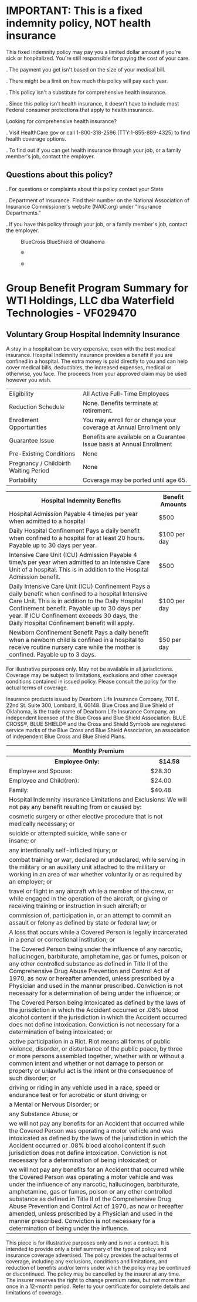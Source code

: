 # IMPORTANT: This is a fixed indemnity policy, NOT health insurance

This fixed indemnity policy may pay you a limited dollar amount if you're sick
or hospitalized. You're still responsible for paying the cost of your care.

. The payment you get isn't based on the size of your medical bill.

. There might be a limit on how much this policy will pay each year.

. This policy isn't a substitute for comprehensive health insurance.

. Since this policy isn't health insurance, it doesn't have to include most
Federal consumer protections that apply to health insurance.

Looking for comprehensive health insurance?

. Visit HealthCare.gov or call 1-800-318-2596 (TTY:1-855-889-4325) to
find health coverage options.

. To find out if you can get health insurance through your job, or a
family member's job, contact the employer.


## Questions about this policy?

. For questions or complaints about this policy contact your State

. Department of Insurance. Find their number on the National
Association of Insurance Commissioner's website (NAIC.org) under
"Insurance Departments."

. If you have this policy through your job, or a family member's job,
contact the employer.

<!-- PageBreak -->


<figure>

BlueCross BlueShield
of Oklahoma

®

®

</figure>


# Group Benefit Program Summary for WTI Holdings, LLC dba Waterfield Technologies - VF029470


## Voluntary Group Hospital Indemnity Insurance

A stay in a hospital can be very expensive, even with the best medical insurance. Hospital Indemnity insurance provides a benefit if
you are confined in a hospital. The extra money is paid directly to you and can help cover medical bills, deductibles, the increased
expenses, medical or otherwise, you face. The proceeds from your approved claim may be used however you wish.


<table>
<tr>
<td>Eligibility</td>
<td>All Active Full-Time Employees</td>
</tr>
<tr>
<td>Reduction Schedule</td>
<td>None. Benefits terminate at retirement.</td>
</tr>
<tr>
<td>Enrollment Opportunities</td>
<td>You may enroll for or change your coverage at Annual Enrollment only</td>
</tr>
<tr>
<td>Guarantee Issue</td>
<td>Benefits are available on a Guarantee Issue basis at Annual Enrollment</td>
</tr>
<tr>
<td>Pre-Existing Conditions</td>
<td>None</td>
</tr>
<tr>
<td>Pregnancy / Childbirth Waiting Period</td>
<td>None</td>
</tr>
<tr>
<td>Portability</td>
<td>Coverage may be ported until age 65.</td>
</tr>
</table>


<table>
<tr>
<th>Hospital Indemnity Benefits</th>
<th>Benefit Amounts</th>
</tr>
<tr>
<td>Hospital Admission Payable 4 time/es per year when admitted to a hospital</td>
<td>$500</td>
</tr>
<tr>
<td>Daily Hospital Confinement Pays a daily benefit when confined to a hospital for at least 20 hours. Payable up to 30 days per year.</td>
<td>$100 per day</td>
</tr>
<tr>
<td>Intensive Care Unit (ICU) Admission Payable 4 time/s per year when admitted to an Intensive Care Unit of a hospital. This is in addition to the Hospital Admission benefit.</td>
<td>$500</td>
</tr>
<tr>
<td>Daily Intensive Care Unit (ICU) Confinement Pays a daily benefit when confined to a hospital Intensive Care Unit. This is in addition to the Daily Hospital Confinement benefit. Payable up to 30 days per year. If ICU Confinement exceeds 30 days, the Daily Hospital Confinement benefit will apply.</td>
<td>$100 per day</td>
</tr>
<tr>
<td>Newborn Confinement Benefit Pays a daily benefit when a newborn child is confined in a hospital to receive routine nursery care while the mother is confined. Payable up to 3 days.</td>
<td>$50 per day</td>
</tr>
</table>


For illustrative purposes only. May not be available in all jurisdictions. Coverage may be subject to limitations, exclusions and other coverage conditions contained in issued policy.
Please consult the policy for the actual terms of coverage.

Insurance products issued by Dearborn Life Insurance Company, 701 E. 22nd St. Suite 300, Lombard, IL 60148. Blue Cross and Blue Shield of Oklahoma, is the trade name of
Dearborn Life Insurance Company, an independent licensee of the Blue Cross and Blue Shield Association. BLUE CROSS®, BLUE SHIELD® and the Cross and Shield Symbols
are registered service marks of the Blue Cross and Blue Shield Association, an association of independent Blue Cross and Blue Shield Plans.

<!-- PageBreak -->


<table>
<tr>
<th colspan="2">Monthly Premium</th>
</tr>
<tr>
<th>Employee Only:</th>
<th>$14.58</th>
</tr>
<tr>
<td>Employee and Spouse:</td>
<td>$28.30</td>
</tr>
<tr>
<td>Employee and Child(ren):</td>
<td>$24.00</td>
</tr>
<tr>
<td>Family:</td>
<td>$40.48</td>
</tr>
<tr>
<td colspan="2">Hospital Indemnity Insurance Limitations and Exclusions: We will not pay any benefit resulting from or caused by:</td>
</tr>
<tr>
<td colspan="2">cosmetic surgery or other elective procedure that is not medically necessary; or</td>
</tr>
<tr>
<td>suicide or attempted suicide, while sane or insane; or</td>
<td></td>
</tr>
<tr>
<td colspan="2">any intentionally self-inflicted Injury; or</td>
</tr>
<tr>
<td colspan="2">combat training or war, declared or undeclared, while serving in the military or an auxillary unit attached to the millitary or working in an area of war whether voluntarily or as required by an employer; or</td>
</tr>
<tr>
<td colspan="2">travel or flight in any aircraft while a member of the crew, or while engaged in the operation of the aircraft, or giving or receiving training or instruction in such aircraft; or</td>
</tr>
<tr>
<td colspan="2">commission of, participation in, or an attempt to commit an assault or felony as defined by state or federal law; or</td>
</tr>
<tr>
<td colspan="2">A loss that occurs while a Covered Person is legally incarcerated in a penal or correctional institution; or</td>
</tr>
<tr>
<td colspan="2">The Covered Person being under the influence of any narcotic, hallucinogen, barbiturate, amphetamine, gas or fumes, poison or any other controlled substance as defined in Title II of the Comprehensive Drug Abuse Prevention and Control Act of 1970, as now or hereafter amended, unless prescribed by a Physician and used in the manner prescribed. Conviction is not necessary for a determination of being under the influence; or</td>
</tr>
<tr>
<td colspan="2">The Covered Person being intoxicated as defined by the laws of the jurisdiction in which the Accident occurred or .08% blood alcohol content if the jurisdiction in which the Accident occurred does not define intoxication. Conviction is not necessary for a determination of being intoxicated; or</td>
</tr>
<tr>
<td colspan="2">active participation in a Riot. Riot means all forms of public violence, disorder, or disturbance of the public peace, by three or more persons assembled together, whether with or without a common intent and whether or not damage to person or property or unlawful act is the intent or the consequence of such disorder; or</td>
</tr>
<tr>
<td colspan="2">driving or riding in any vehicle used in a race, speed or endurance test or for acrobatic or stunt driving; or</td>
</tr>
<tr>
<td>a Mental or Nervous Disorder; or</td>
<td></td>
</tr>
<tr>
<td colspan="2">any Substance Abuse; or</td>
</tr>
<tr>
<td colspan="2">we will not pay any benefits for an Accident that occurred while the Covered Person was operating a motor vehicle and was intoxicated as defined by the laws of the jurisdiction in which the Accident occurred or .08% blood alcohol content if such jurisdiction does not define intoxication. Conviction is not necessary for a determination of being intoxicated; or</td>
</tr>
<tr>
<td colspan="2">we will not pay any benefits for an Accident that occurred while the Covered Person was operating a motor vehicle and was under the influence of any narcotic, hallucinogen, barbiturate, amphetamine, gas or fumes, poison or any other controlled substance as defined in Title II of the Comprehensive Drug Abuse Prevention and Control Act of 1970, as now or hereafter amended, unless prescribed by a Physician and used in the manner prescribed. Conviction is not necessary for a determination of being under the influence.</td>
</tr>
</table>


This piece is for illustrative purposes only and is not a contract. It is intended to provide only a brief summary of the type of policy and insurance coverage advertised. The policy provides the actual terms of
coverage, including any exclusions, conditions and limitations, and reduction of benefits and/or terms under which the policy may be continued or discontinued. The policy may be cancelled by the insurer at
any time. The insurer reserves the right to change premium rates, but not more than once in a 12-month period. Refer to your certificate for complete details and limitations of coverage.
